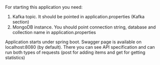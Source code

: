 For starting this application you need:

1. Kafka topic. It should be pointed in application.properties (Kafka section)
2. MongoDB instance. You should point connection string, database and collection name in application.properties

Application starts under spring boot. Swagger page is available on localhost:8080 (by default). There you can see API
specification and can run both types of requests (post for adding items and get for getting statistics)


